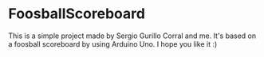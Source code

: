 # FoosballScoreboard
This is a simple project made by Sergio Gurillo Corral and me. It's based on a foosball scoreboard by using Arduino Uno. I hope you like it :)
